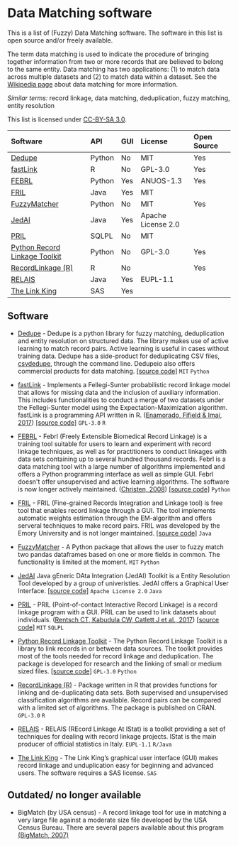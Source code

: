 # Data Matching software

This is a list of (Fuzzy) Data Matching software. The software in this list is open source and/or freely available.

The term data matching is used to indicate the procedure of bringing together information from two or more records that are believed to belong to the same entity. Data matching has two applications: (1) to match data across multiple datasets and (2) to match data within a dataset. See the [Wikipedia page](https://en.wikipedia.org/wiki/Record_linkage) about data matching for more information. 

*Similar terms:* record linkage, data matching, deduplication, fuzzy matching, entity resolution

This list is licensed under [CC-BY-SA 3.0](http://creativecommons.org/licenses/by-sa/3.0/).

| Software                                                        | API    | GUI | License            | Open Source |
|:----------------------------------------------------------------|:-------|:----|:-------------------|:------------|
| [Dedupe](#dedupe)                                               | Python | No  | MIT                | Yes         |
| [fastLink](#fastlink)                                           | R      | No  | GPL-3.0            | Yes         |
| [FEBRL](#febrl)                                                 | Python | Yes | ANUOS-1.3          | Yes         |
| [FRIL](#fril)                                                   | Java   | Yes | MIT                |             |
| [FuzzyMatcher](#fuzzymatcher)                                   | Python | No  | MIT                | Yes         |
| [JedAI](#jedai)                                                 | Java   | Yes | Apache License 2.0 |             |
| [PRIL](#pril)                                                   | SQLPL  | No  | MIT                |             |
| [Python Record Linkage Toolkit](#python-record-linkage-toolkit) | Python | No  | GPL-3.0            | Yes         |
| [RecordLinkage (R)](#recordlinkage-r)                           | R      | No  |                    | Yes         |
| [RELAIS](#relais)                                               | Java   | Yes | EUPL-1.1           |             |
| [The Link King](#the-link-king)                                 | SAS    | Yes |                    |             |


## Software

- [Dedupe](https://github.com/dedupeio/dedupe) - Dedupe is a python library for fuzzy matching, deduplication and entity resolution on structured data. The library makes use of active learning to match record pairs. Active learning is useful in cases without training data. Dedupe has a side-product for deduplicating CSV files, [csvdedupe](https://github.com/dedupeio/csvdedupe), through the command line. Dedupeio also offers commercial products for data matching.  [[source code]](https://github.com/dedupeio/dedupe) `MIT` `Python`

- [fastLink](https://cran.r-project.org/web/packages/fastLink/index.html) - Implements a Fellegi-Sunter probabilistic record linkage model that allows for missing data and the inclusion of auxiliary information. This includes functionalities to conduct a merge of two datasets under the Fellegi-Sunter model using the Expectation-Maximization algorithm. fastLink is a programming API written in R. ([Enamorado, Fifield & Imai, 2017](http://imai.princeton.edu/research/files/linkage.pdf))  [[source code]](https://github.com/kosukeimai/fastLink) `GPL-3.0` `R`

- [FEBRL](https://sourceforge.net/projects/febrl/) - Febrl (Freely Extensible Biomedical Record Linkage) is a training tool suitable for users to learn and experiment with record linkage techniques, as well as for practitioners to conduct linkages with data sets containing up to several hundred thousand records. Febrl is a data matching tool with a large number of algorithms implemented and offers a Python programming interface as well as simple GUI. Febrl doesn't offer unsupervised and active learning algorithms. The software is now longer actively maintained. ([Christen, 2008](http://crpit.com/confpapers/CRPITV80Christen.pdf)) [[source code]](https://sourceforge.net/projects/febrl/) `Python`

- [FRIL](http://fril.sourceforge.net/) - FRIL (Fine-grained Records Integration and Linkage tool) is free tool that enables record linkage through a GUI. The tool implements automatic weights estimation through the EM-algorithm and offers serveral techniques to make record pairs. FRIL was developed by the Emory University and is not longer maintained. [[source code]](http://fril.sourceforge.net/download.html) `Java`

- [FuzzyMatcher](https://pypi.python.org/pypi/fuzzymatcher) - A Python package that allows the user to fuzzy match two pandas dataframes based on one or more fields in common. The functionality is limited at the moment. `MIT` `Python`

- [JedAI](http://jedai.scify.org/) Java gEneric DAta Integration (JedAI) Toolkit is a Entity Resolution Tool developed by a group of univeristies. JedAI offers a Graphical User Interface. [[source code]](https://github.com/scify/JedAIToolkit) `Apache License 2.0` `Java` 

- [PRIL](https://github.com/LSHTM-ALPHAnetwork/PIRL_RecordLinkageSoftware) - PRIL (Point-of-contact Interactive Record Linkage) is a record linkage program with a GUI. PRIL can be used to link datasets about individuals. ([Rentsch CT, Kabudula CW, Catlett J et al., 2017](https://gatesopenresearch.org/articles/1-8/v1)) [[source code]](https://github.com/LSHTM-ALPHAnetwork/PIRL_RecordLinkageSoftware) `MIT` `SQLPL`

- [Python Record Linkage Toolkit](https://github.com/J535D165/recordlinkage) - The Python Record Linkage Toolkit is a library to link records in or between data sources. The toolkit provides most of the tools needed for record linkage and deduplication. The package is developed for research and the linking of small or medium sized files. [[source code]](https://github.com/J535D165/recordlinkage) `GPL-3.0` `Python`

- [RecordLinkage (R)](https://cran.r-project.org/web/packages/RecordLinkage/index.html) - Package written in R that provides functions for linking and de-duplicating data sets. Both supervised and unsupervised classification algorithms are available. Record pairs can be compared with a limited set of algorithms. The package is published on CRAN. `GPL-3.0` `R`

- [RELAIS](http://www.istat.it/en/tools/methods-and-it-tools/processing-tools/relais) - RELAIS (REcord Linkage At IStat) is a toolkit providing a set of techniques for dealing with record linkage projects. IStat is the main producer of official statistics in Italy. `EUPL-1.1` `R/Java`

- [The Link King](http://www.the-link-king.com/) - The Link King’s graphical user interface (GUI) makes record linkage and unduplication easy for beginning and advanced users. The software requires a SAS license. `SAS`

## Outdated/ no longer available

- BigMatch (by USA census) - A record linkage tool for use in matching a very large file against a moderate size file developed by the USA Census Bureau. There are several papers available about this program [(BigMatch, 2007)](https://www.census.gov/srd/papers/pdf/rrc2007-01.pdf) 
